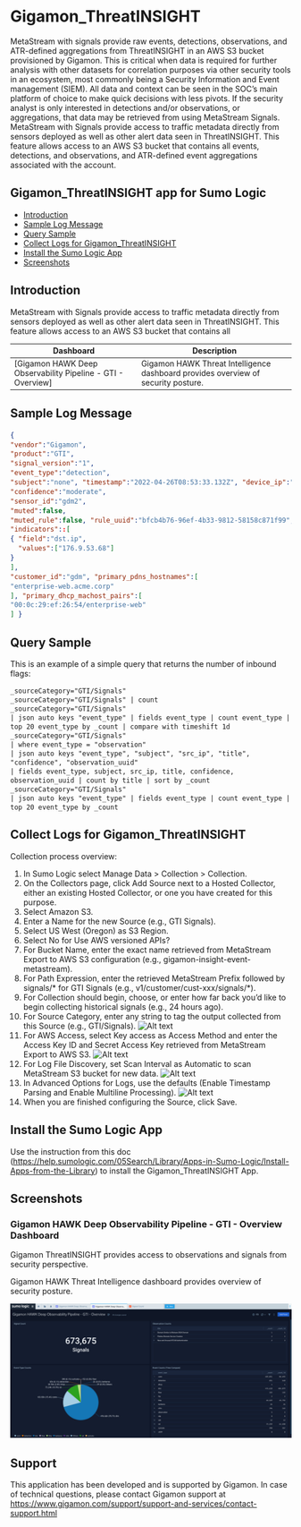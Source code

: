 # Gigamon_ThreatINSIGHT

MetaStream with signals provide raw events, detections, observations, and ATR-defined aggregations  from ThreatINSIGHT in an AWS S3 bucket provisioned by Gigamon. This is critical when data is required for further analysis with other datasets for correlation purposes via other security tools in an ecosystem, most commonly being a Security Information and Event management (SIEM). All data and context can be seen in the SOC’s main platform of choice to make quick decisions with less pivots. If the security analyst is only interested in detections and/or observations, or aggregations, that data may be retrieved  from using MetaStream Signals. MetaStream with Signals provide access to traffic metadata directly from sensors deployed as well as other alert data seen in ThreatINSIGHT. This feature allows access to an AWS S3 bucket that contains all events, detections, and observations, and ATR-defined event aggregations associated with the account.

## Gigamon_ThreatINSIGHT app for Sumo Logic

- [Introduction](#introduction)
- [Sample Log Message](#sample-log-message)
- [Query Sample](#query-sample)
- [Collect Logs for Gigamon_ThreatINSIGHT](#collect-logs-for-gigamon_threatinsight)
- [Install the Sumo Logic App](#install-the-sumo-logic-app)
- [Screenshots](#screenshots)

## Introduction

MetaStream with Signals provide access to traffic metadata directly from sensors deployed as well as other alert data seen in ThreatINSIGHT. This feature allows access to an AWS S3 bucket that contains all

| Dashboard                                       | Description                                                       |
| ----------------------------------------------- | ----------------------------------------------------------------- |
| [Gigamon HAWK Deep Observability Pipeline - GTI - Overview]       | Gigamon HAWK Threat Intelligence dashboard provides overview of security posture. |

## Sample Log Message

```json
{
"vendor":"Gigamon",
"product":"GTI",
"signal_version":"1",
"event_type":"detection",
"subject":"none", "timestamp":"2022-04-26T08:53:33.132Z", "device_ip":"192.168.0.100", "name":"Cryptocurrency Mining Client Check-in", "category":"PUA:Unauthorized Resource Use", "severity":"moderate",
"confidence":"moderate",
"sensor_id":"gdm2",
"muted":false,
"muted_rule":false, "rule_uuid":"bfcb4b76-96ef-4b33-9812-58158c871f99", "muted_comment":"", "first_seen":"2022-04-26T08:36:19.792Z", "last_seen":"2022-04-26T08:36:19.792Z", "created":"2022-04-26T08:53:33.132Z", "updated":"2022-04-26T08:53:33.132Z", "uuid":"f58a4517-4dce-40cd-89b5-8dfe7abec2d4", "status":"active",
"indicators"::[
{ "field":"dst.ip",
  "values":["176.9.53.68"]
}
],
"customer_id":"gdm", "primary_pdns_hostnames":[
"enterprise-web.acme.corp"
], "primary_dhcp_machost_pairs":[
"00:0c:29:ef:26:54/enterprise-web"
] }
```

## Query Sample

This is an example of a simple query that returns the number of inbound flags:

```text
_sourceCategory="GTI/Signals"
_sourceCategory="GTI/Signals" | count
_sourceCategory="GTI/Signals"
| json auto keys "event_type" | fields event_type | count event_type | top 20 event_type by _count | compare with timeshift 1d
_sourceCategory="GTI/Signals"
| where event_type = "observation"
| json auto keys "event_type", "subject", "src_ip", "title", "confidence", "observation_uuid"
| fields event_type, subject, src_ip, title, confidence, observation_uuid | count by title | sort by _count
_sourceCategory="GTI/Signals"
| json auto keys "event_type" | fields event_type | count event_type | top 20 event_type by _count
```

## Collect Logs for Gigamon_ThreatINSIGHT

Collection process overview:
1. In Sumo Logic select Manage Data > Collection > Collection.
2. On the Collectors page, click Add Source next to a Hosted Collector, either an existing Hosted
Collector, or one you have created for this purpose.
3. Select Amazon S3.
4. Enter a Name for the new Source (e.g., GTI Signals).
5. Select US West (Oregon) as S3 Region.
6. Select No for Use AWS versioned APIs?
7. For Bucket Name, enter the exact name retrieved from MetaStream Export to AWS S3
configuration (e.g., gigamon-insight-event-metastream).
8. For Path Expression, enter the retrieved MetaStream Prefix followed by signals/* for GTI
Signals (e.g., v1/customer/cust-xxx/signals/*).
9. For Collection should begin, choose, or enter how far back you’d like to begin collecting historical
signals (e.g., 24 hours ago).
10. For Source Category, enter any string to tag the output collected from this Source (e.g.,
GTI/Signals).
![Alt text](resources/screenshots/step_10.png?raw=true)
11. For AWS Access, select Key access as Access Method and enter the Access Key ID and Secret Access Key retrieved from MetaStream Export to AWS S3.
![Alt text](resources/screenshots/step_11.png?raw=true)
12. For Log File Discovery, set Scan Interval as Automatic to scan MetaStream S3 bucket for new data.
![Alt text](resources/screenshots/step_12.png?raw=true)
13. In Advanced Options for Logs, use the defaults (Enable Timestamp Parsing and Enable Multiline Processing).
![Alt text](resources/screenshots/step_13.png?raw=true)
14. When you are finished configuring the Source, click Save.

## Install the Sumo Logic App

Use the instruction from this doc (https://help.sumologic.com/05Search/Library/Apps-in-Sumo-Logic/Install-Apps-from-the-Library) to install the Gigamon_ThreatINSIGHT App.

## Screenshots

### Gigamon HAWK Deep Observability Pipeline - GTI - Overview Dashboard

Gigamon ThreatINSIGHT provides access to observations and signals from security perspective.

Gigamon HAWK Threat Intelligence dashboard provides overview of security posture.

![Alt text](resources/screenshots/Gigamon-GTI-Screenshot.png?raw=true)

## Support

This application has been developed and is supported by Gigamon. In case of technical questions, please contact Gigamon support at https://www.gigamon.com/support/support-and-services/contact-support.html

